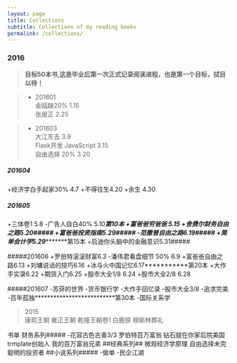 ```yaml
---
layout: page
title: Collections
subtitle: Collections of my reading books
permalink: /collections/
---
```


### 2016   
> **目标50本书,这是毕业后第一次正式记录阅读进程，也是第一个目标，拭目以待！**

> - 201601  
>    金瓯缺20% 1.15  
>    张居正 2.25  

> - 201603  
>    大江东去 3.9  
>    Flask开发 JavaScript 3.15  
>    自由选择 20% 3.20  

##### 201604
+经济学白手起家30% 4.7
+不得往生4.20
+余生 4.30

##### 201605
+三体卷1 5.8
-广告人自白40% 5.10*********第10本
+富爸爸穷爸爸 5.15
+舍费尔财务自由之路5.20#####
+富爸爸投资指南5.29#####
-范撒普自由之路6.19#####
+简单会计学5.29****************第15本
+启迪你头脑中的金融意识5.31#####

#####201606
+罗伯特滚滚财富6.3
-潘伟君看盘细节 50% 6.9
+富爸爸自由之路6.13
+刘墉说话的技巧6.16
+冰与火中国记忆6.17***********第20本
+大作手实录6.22
+期货入门6.25
+股市大全1/8 6.24
+股市大全2/8 6.28

#####201607
-苏菲的世界
-货币银行学
-大作手回忆录
-股市大全3/8 
-追求完美
-百年孤独**************************第30本
-国际关系学

>2015  
    康熙王朝
    雍正王朝
    乾隆王朝卷1
    白鹿原
    穆斯林葬礼


书单
财务系列#####
-花容古色古香3/3
罗伯特百万富翁
钻石就在你家后院美国trmplate创始人
我的百万富翁兄弟
##经典系列##
微观经济学原理
自由选择未完
聪明的投资者
##小说系列#####
-做单
-民企江湖

